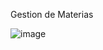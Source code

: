 Gestion de Materias

![image](https://github.com/user-attachments/assets/246ead0b-bd5a-4bb9-880b-d2ba1e9812ad)

